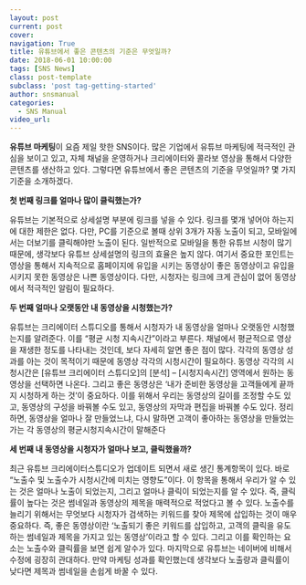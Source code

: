 ```yaml
---
layout: post
current: post
cover:  
navigation: True
title: 유튜브에서 좋은 콘텐츠의 기준은 무엇일까?
date: 2018-06-01 10:00:00
tags: [SNS News]
class: post-template
subclass: 'post tag-getting-started'
author: snsmanual
categories:
  - SNS Manual
video_url: 
---
```


**유튜브 마케팅**이 요즘 제일 핫한 SNS이다.
많은 기업에서 유튜브 마케팅에 적극적인 관심을 보이고 있고, 자체 채널을 운영하거나 크리에이터와 콜라보 영상을 통해서 다양한 콘텐츠를 생산하고 있다.
그렇다면 유튜브에서 좋은 콘텐츠의 기준을 무엇일까? 몇 가지 기준을 소개하겠다.



**첫 번째 링크를 얼마나 많이 클릭했는가?**

유튜브는 기본적으로 상세설명 부분에 링크를 넣을 수 있다.
링크를 몇개 넣어야 하는지에 대한 제한은 없다.
다만, PC를 기준으로 볼때 상위 3개가 자동 노출이 되고, 모바일에서는 더보기를 클릭해야만 노출이 된다.
일반적으로 모바일을 통한 유튜브 시청이 많기 때문에, 생각보다 유튜브 상세설명의 링크의 효율은 높지 않다.
여기서 중요한 포인트는 영상을 통해서 지속적으로 홈페이지에 유입을 시키는 동영상이 좋은 동영상이고 유입을 시키지 못한 동영상은 나쁜 동영상이다.
다만, 시청자는 링크에 크게 관심이 없어 동영상에서 적극적인 알림이 필요하다.



**두 번째 얼마나 오랫동안 내 동영상을 시청했는가?**

유튜브는 크리에이터 스튜디오를 통해서 시청자가 내 동영상을 얼마나 오랫동안 시청했는지를 알려준다. 이를 “평균 시청 지속시간”이라고 부른다.
채널에서 평균적으로 영상을 재생한 정도를 나타내는 것인데, 보다 자세히 알면 좋은 점이 많다.
각각의 동영상 성과를 아는 것이 목적이기 때문에 동영상 각각의 시청시간이 필요하다.
동영상 각각의 시청시간은 [유튜브 크리에이터 스튜디오]의 [분석] – [시청지속시간] 영역에서 원하는 동영상을 선택하면 나온다.
그리고 좋은 동영상은 ‘내가 준비한 동영상을 고객들에게 끝까지 시청하게 하는 것’이 중요하다.
이를 위해서 우리는 동영상의 길이를 조정할 수도 있고, 동영상의 구성을 바꿔볼 수도 있고, 동영상의 자막과 편집을 바꿔볼 수도 있다.
정리하면, 동영상을 얼마나 잘 만들었느냐, 다시 말하면 고객이 좋아하는 동영상을 만들었는가는 각 동영상의 평균시청지속시간이 말해준다



**세 번째 내 동영상을 시청자가 얼마나 보고, 클릭했을까?**

최근 유튜브 크리에이터스튜디오가 업데이트 되면서 새로 생긴 통계항목이 있다.
바로 “노출수 및 노출수가 시청시간에 미치는 영향도”이다. 이 항목을 통해서 우리가 알 수 있는 것은 얼마나 노출이 되었는지, 그리고 얼마나 클릭이 되었는지를 알 수 있다.
즉, 클릭률이 높다는 것은 썸네일과 동영상의 제목을 매력적으로 적었다고 볼 수 있다.
노출수를 늘리기 위해서는 무엇보다 시청자가 검색하는 키워드를 찾아 제목에 삽입하는 것이 매우 중요하다.
즉, 좋은 동영상이란 ‘노출되기 좋은 키워드를 삽입하고, 고객의 클릭을 유도하는 썸네일과 제목을 가지고 있는 동영상’이라고 할 수 있다.
그리고 이를 확인하는 요소는 노출수와 클릭률을 보면 쉽게 알수가 있다.
마지막으로 유튜브는 네이버에 비해서 수정에 굉장히 관대하다. 만약 마케팅 성과를 확인했는데 생각보다 노출량과 클릭률이 낮다면 제목과 썸네일을 손쉽게 바꿀 수 있다.
